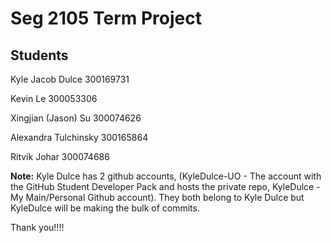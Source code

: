 # Seg 2105 Term Project

## Students
Kyle Jacob Dulce 300169731

Kevin Le 300053306

Xingjian (Jason) Su 300074626

Alexandra Tulchinsky 300165864

Ritvik Johar 300074686

**Note:** Kyle Dulce has 2 github accounts, (KyleDulce-UO - The account with the GitHub Student Developer Pack and hosts the private repo, KyleDulce - My Main/Personal Github account). They both belong to Kyle Dulce but KyleDulce will be making the bulk of commits.

Thank you!!!!
